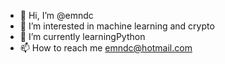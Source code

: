 - 👋 Hi, I’m @emndc
- 👀 I’m interested in machine learning and crypto
- 🌱 I’m currently learningPython
- 📫 How to reach me emndc@hotmail.com

<!---
emndc/emndc is a ✨ special ✨ repository because its `README.md` (this file) appears on your GitHub profile.
You can click the Preview link to take a look at your changes.
--->
